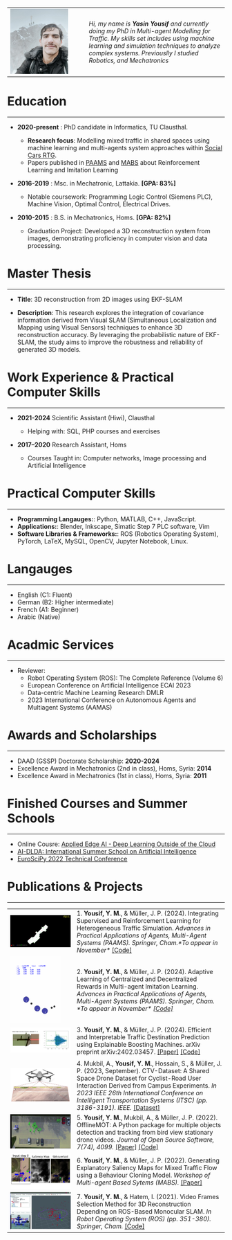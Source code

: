 <!--
.. title: Résumé (Open to work)
.. slug: about-me
.. date: 2022-09-23 17:06:10 UTC+02:00
.. tags: 
.. category: 
.. link: 
.. description: 
.. type: text
-->

  <center>
  <a href="http://www.twitter.com/YasinYousif001" class="fa fa-twitter">  </a> 
  &nbsp; &nbsp;  &nbsp; 
  <a href="http://www.github.com/engyasin" class="fa fa-github"> </a> 
  &nbsp; &nbsp;  &nbsp; 
  <a href="https://de.linkedin.com/in/engyasinyousif" class="fa fa-linkedin">  </a> 
  &nbsp; &nbsp;  &nbsp;
  <a href="https://scholar.google.com/citations?view_op=list_works&hl=en&hl=en&user=uOZtMvYAAAAJ" class="fa fa-graduation-cap">  </a>
  </center>
 

<table>
<tr>
<td style="width:12em"><img src="../../images/profile.jpg" width="80%"/> 
</td> <td valign="left"> <i> Hi, my name is <strong>Yasin Yousif</strong> and currently doing my PhD in Multi-agent Modelling for Traffic. My skills set includes using machine learning and simulation techniques to analyze complex systems. Previouslly I studied Robotics, and Mechatronics</i></td>
</tr>
</table>



#  Education
----------------


- **2020-present** : PhD candidate in Informatics, TU Clausthal. 
    - **Research focus**: Modelling mixed traffic in shared spaces using machine learning and multi-agents system approaches within  [Social Cars RTG](https://socialcars.org).
    - Papers published in [PAAMS](https://www.paams.net) and [MABS](https://mabsworkshop.github.io) about Reinforcement Learning and Imitation Learning 

- **2016-2019** : Msc. in Mechatronic, Lattakia. **[GPA: 83%]**
    - Notable coursework: Programming Logic Control (Siemens PLC), Machine Vision, Optimal Control, Electrical Drives.

- **2010-2015** : B.S. in Mechatronics, Homs. **[GPA: 82%]**
    - Graduation Project: Developed a 3D reconstruction system from images, demonstrating proficiency in computer vision and data processing.


# Master Thesis
----------------------------
- **Title**: 3D reconstruction from 2D images using EKF-SLAM

- **Description**: This research explores the integration of covariance information derived from Visual SLAM (Simultaneous Localization and Mapping using Visual Sensors) techniques to enhance 3D reconstruction accuracy. By leveraging the 
probabilistic nature of EKF-SLAM, the study aims to improve the robustness and reliability of generated 3D models.


# Work Experience & Practical Computer Skills
--------------------------
- **2021-2024**  Scientific Assistant (Hiwi), Clausthal

    + Helping with: SQL, PHP courses and exercises


- **2017–2020**  Research Assistant, Homs

    + Courses Taught in: Computer networks, Image processing and Artificial Intelligence


# Practical Computer Skills
--------------------------

- **Programming Langauges:**:  Python, MATLAB, C++, JavaScript.
- **Applications:**: Blender, Inkscape, Simatic Step 7 PLC software, Vim
- **Software Libraries & Frameworks:**: ROS (Robotics Operating System), PyTorch, LaTeX, MySQL, OpenCV, Jupyter Notebook, Linux.


# Langauges
----------------------------

* English (C1: Fluent)
* German (B2: Higher intermediate)
* French (A1: Beginner)
* Arabic (Native)

#  Acadmic Services
----------------------------


- Reviewer:
    + Robot Operating System (ROS): The Complete Reference (Volume 6)
    + European Conference on Artificial Intelligence ECAI 2023
    + Data-centric Machine Learning Research DMLR
    + 2023 International Conference on Autonomous Agents and Multiagent Systems (AAMAS)


# Awards and Scholarships
----------------------------

- DAAD (GSSP) Doctorate Scholarship: **2020-2024**
- Excellence Award in Mechatronics (2nd in class), Homs, Syria: **2014**
- Excellence Award in Mechatronics (1st in class), Homs, Syria: **2011**


#  Finished Courses and Summer Schools
----------------------------

- Online Cousre: [Applied Edge AI - Deep Learning Outside of the Cloud](https://open.hpi.de/courses/edgeai2022)
- [AI-DLDA: International Summer School on Artificial Intelligence](https://www.aidlda.it/)
- [EuroSciPy 2022 Technical Conference](https://euroscipy.org/2022/)

# Publications & Projects 
----------------------------

<table >


<tr>
    <td style="width:10em"><img src="../../images/about/slrl.png" width="100%"/> </td>
    <td> 1. <b>Yousif, Y. M.</b>, & Müller, J. P. (2024). Integrating Supervised and Reinforcement Learning for Heterogeneous Traffic Simulation. <i> Advances in Practical Applications of Agents, Multi-Agent Systems (PAAMS). Springer, Cham.*To appear in November*  </i><a href="https://github.com/engyasin/SLRL">[Code] </a></td>
</tr>
<tr></tr>
<tr>
    <td style="width:10em"><img src="../../images/about/mailer.png" width="85%" height="100%"/> </td>
    <td> 2.  <b>Yousif, Y. M.</b>, & Müller, J. P. (2024). Adaptive Learning of Centralized and Decentralized Rewards in Multi-agent Imitation Learning. <i> Advances in Practical Applications of Agents, Multi-Agent Systems (PAAMS). Springer, Cham. <i> *To appear in November*   <a href="https://github.com/engyasin/Adaptive_learning_4_MAIL">[Code]</a> </td></tr>
<tr></tr>
<tr>
    <td style="width:10em"><img src="../../images/about/gam.png" width="100%" height="100%" /> </td>
    <td> 3.  <b>Yousif, Y. M.</b>, & Müller, J. P. (2024). Efficient and Interpretable Traffic Destination Prediction using Explainable Boosting Machines. arXiv preprint arXiv:2402.03457. <a href="https://arxiv.org/pdf/2402.03457.pdf">[Paper]</a> <a href="https://github.com/engyasin/GAM4Traffic">[Code]</a>
    </br>
    
</td></tr>
<tr> <td></td> <td></td> </tr>
<tr>
    <td style="width:10em"><img src="../../images/about/ctv.png" width="100%"/> </td>
    <td> 4. Mukbil, A.,  <b>Yousif, Y. M.</b>, Hossain, S., & Müller, J. P. (2023, September). CTV-Dataset: A Shared Space Drone Dataset for Cyclist-Road User Interaction Derived from Campus Experiments. <i>In 2023 IEEE 26th International Conference on Intelligent Transportation Systems (ITSC) (pp. 3186-3191). IEEE. </i> <a href="https://www.ifi-mec.tu-clausthal.de/ctv-dataset">[Dataset]</a> </td></tr>
<tr></tr>
<tr>
    <td style="width:10em"><img src="../../images/about/offlinemot.png" width="100%"/> </td>
    <td> 5.  <b>Yousif, Y. M.</b>, Mukbil, A., & Müller, J. P. (2022). OfflineMOT: A Python package for multiple objects detection and tracking from bird view stationary drone videos. <i> Journal of Open Source Software, 7(74), 4099. </i><a href="https://joss.theoj.org/papers/10.21105/joss.04099">[Paper]</a> <a href="https://github.com/engyasin/Offline_MOT">[Code]</a>
</td></tr>
<tr></tr>
<tr>
    <td style="width:10em"><img src="../../images/about/mabs.png" width="100%" /> </td>
    <td> 6.  <b>Yousif, Y. M.</b>, & Müller, J. P. (2022). Generating Explanatory Saliency Maps for Mixed Traffic Flow using a Behaviour Cloning Model. <i>Workshop of Multi-agent Based Sytems (MABS). </i> <a href="https://mabsworkshop.github.io/mabs2022/articles/MABS_2022_paper_10.pdf">[Paper] </a></td></tr>
<tr></tr>
<tr>
    <td style="width:10em"><img src="../../images/about/slam.png" width="100%"/> </td>
    <td> 7.  <b>Yousif, Y. M.</b>, & Hatem, I. (2021). Video Frames Selection Method for 3D Reconstruction Depending on ROS-Based Monocular SLAM. <i>In Robot Operating System (ROS) (pp. 351-380). Springer, Cham. </i> <a href="https://github.com/engyasin/EKF-MonoSLAM_for_3D-reconstruction">[Code]</a> </td></tr>
</table>




